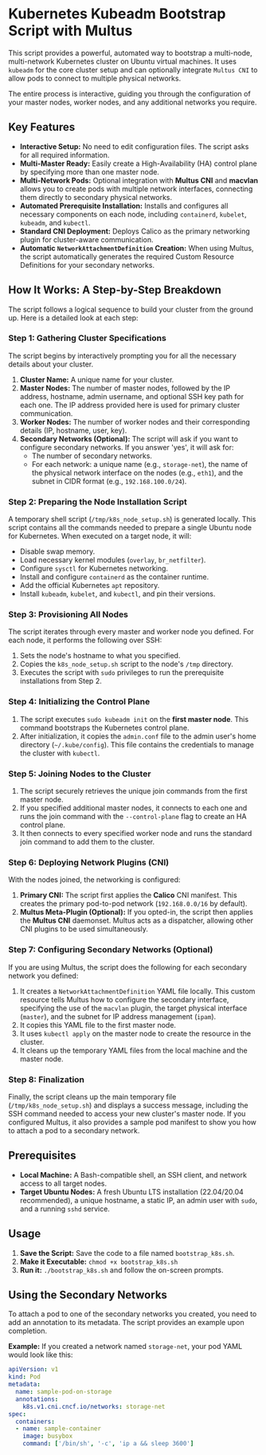 # Kubernetes Kubeadm Bootstrap Script with Multus

This script provides a powerful, automated way to bootstrap a multi-node, multi-network Kubernetes cluster on Ubuntu virtual machines. It uses `kubeadm` for the core cluster setup and can optionally integrate `Multus CNI` to allow pods to connect to multiple physical networks.

The entire process is interactive, guiding you through the configuration of your master nodes, worker nodes, and any additional networks you require.

## Key Features

* **Interactive Setup:** No need to edit configuration files. The script asks for all required information.
* **Multi-Master Ready:** Easily create a High-Availability (HA) control plane by specifying more than one master node.
* **Multi-Network Pods:** Optional integration with **Multus CNI** and **macvlan** allows you to create pods with multiple network interfaces, connecting them directly to secondary physical networks.
* **Automated Prerequisite Installation:** Installs and configures all necessary components on each node, including `containerd`, `kubelet`, `kubeadm`, and `kubectl`.
* **Standard CNI Deployment:** Deploys Calico as the primary networking plugin for cluster-aware communication.
* **Automatic `NetworkAttachmentDefinition` Creation:** When using Multus, the script automatically generates the required Custom Resource Definitions for your secondary networks.

## How It Works: A Step-by-Step Breakdown

The script follows a logical sequence to build your cluster from the ground up. Here is a detailed look at each step:

### Step 1: Gathering Cluster Specifications

The script begins by interactively prompting you for all the necessary details about your cluster.

1.  **Cluster Name:** A unique name for your cluster.
2.  **Master Nodes:** The number of master nodes, followed by the IP address, hostname, admin username, and optional SSH key path for each one. The IP address provided here is used for primary cluster communication.
3.  **Worker Nodes:** The number of worker nodes and their corresponding details (IP, hostname, user, key).
4.  **Secondary Networks (Optional):** The script will ask if you want to configure secondary networks. If you answer 'yes', it will ask for:
    * The number of secondary networks.
    * For each network: a unique name (e.g., `storage-net`), the name of the physical network interface on the nodes (e.g., `eth1`), and the subnet in CIDR format (e.g., `192.168.100.0/24`).

### Step 2: Preparing the Node Installation Script

A temporary shell script (`/tmp/k8s_node_setup.sh`) is generated locally. This script contains all the commands needed to prepare a single Ubuntu node for Kubernetes. When executed on a target node, it will:

* Disable swap memory.
* Load necessary kernel modules (`overlay`, `br_netfilter`).
* Configure `sysctl` for Kubernetes networking.
* Install and configure `containerd` as the container runtime.
* Add the official Kubernetes `apt` repository.
* Install `kubeadm`, `kubelet`, and `kubectl`, and pin their versions.

### Step 3: Provisioning All Nodes

The script iterates through every master and worker node you defined. For each node, it performs the following over SSH:

1.  Sets the node's hostname to what you specified.
2.  Copies the `k8s_node_setup.sh` script to the node's `/tmp` directory.
3.  Executes the script with `sudo` privileges to run the prerequisite installations from Step 2.

### Step 4: Initializing the Control Plane

1.  The script executes `sudo kubeadm init` on the **first master node**. This command bootstraps the Kubernetes control plane.
2.  After initialization, it copies the `admin.conf` file to the admin user's home directory (`~/.kube/config`). This file contains the credentials to manage the cluster with `kubectl`.

### Step 5: Joining Nodes to the Cluster

1.  The script securely retrieves the unique join commands from the first master node.
2.  If you specified additional master nodes, it connects to each one and runs the join command with the `--control-plane` flag to create an HA control plane.
3.  It then connects to every specified worker node and runs the standard join command to add them to the cluster.

### Step 6: Deploying Network Plugins (CNI)

With the nodes joined, the networking is configured:

1.  **Primary CNI:** The script first applies the **Calico** CNI manifest. This creates the primary pod-to-pod network (`192.168.0.0/16` by default).
2.  **Multus Meta-Plugin (Optional):** If you opted-in, the script then applies the **Multus CNI** daemonset. Multus acts as a dispatcher, allowing other CNI plugins to be used simultaneously.

### Step 7: Configuring Secondary Networks (Optional)

If you are using Multus, the script does the following for each secondary network you defined:

1.  It creates a `NetworkAttachmentDefinition` YAML file locally. This custom resource tells Multus how to configure the secondary interface, specifying the use of the `macvlan` plugin, the target physical interface (`master`), and the subnet for IP address management (`ipam`).
2.  It copies this YAML file to the first master node.
3.  It uses `kubectl apply` on the master node to create the resource in the cluster.
4.  It cleans up the temporary YAML files from the local machine and the master node.

### Step 8: Finalization

Finally, the script cleans up the main temporary file (`/tmp/k8s_node_setup.sh`) and displays a success message, including the SSH command needed to access your new cluster's master node. If you configured Multus, it also provides a sample pod manifest to show you how to attach a pod to a secondary network.

## Prerequisites

* **Local Machine:** A Bash-compatible shell, an SSH client, and network access to all target nodes.
* **Target Ubuntu Nodes:** A fresh Ubuntu LTS installation (22.04/20.04 recommended), a unique hostname, a static IP, an admin user with `sudo`, and a running `sshd` service.

## Usage

1.  **Save the Script:** Save the code to a file named `bootstrap_k8s.sh`.
2.  **Make it Executable:** `chmod +x bootstrap_k8s.sh`
3.  **Run it:** `./bootstrap_k8s.sh` and follow the on-screen prompts.

## Using the Secondary Networks

To attach a pod to one of the secondary networks you created, you need to add an annotation to its metadata. The script provides an example upon completion.

**Example:** If you created a network named `storage-net`, your pod YAML would look like this:

```yaml
apiVersion: v1
kind: Pod
metadata:
  name: sample-pod-on-storage
  annotations:
    k8s.v1.cni.cncf.io/networks: storage-net
spec:
  containers:
  - name: sample-container
    image: busybox
    command: ['/bin/sh', '-c', 'ip a && sleep 3600']
